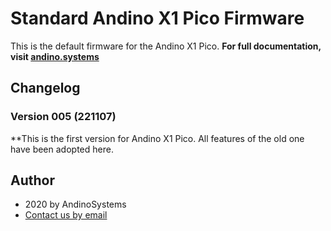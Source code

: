 # Standard Andino X1 Pico Firmware

This is the default firmware for the Andino X1 Pico. **For full documentation, visit [andino.systems](https://andino.systems/andino-x1/firmware/counting)**

## Changelog

### Version 005 (221107)

**This is the first version for Andino X1 Pico. All features of the old one have been adopted here.

Author
-----

* 2020 by AndinoSystems
* [Contact us by email](mailto:info@andino.systems)
